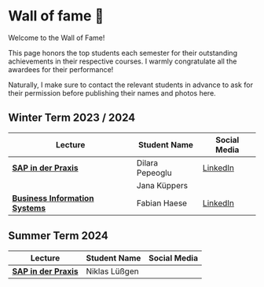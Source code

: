 # Wall of fame 🥇

Welcome to the Wall of Fame!

This page honors the top students each semester for their outstanding achievements
in their respective courses. I warmly congratulate all the awardees for their
performance!

Naturally, I make sure to contact the relevant students in advance to ask for
their permission before publishing their names and photos here.

## Winter Term 2023 / 2024

| Lecture                                                                                              | Student Name    | Social Media                                                   |
| ---------------------------------------------------------------------------------------------------- | --------------- | -------------------------------------------------------------- |
| **[SAP in der Praxis](/teaching/lectures/2023/winter_term/sap_in_der_praxis)**                       | Dilara Pepeoglu | [LinkedIn](http://linkedin.com/in/dilara-pepeoglu-214619295)   |
|                                                                                                      | Jana Küppers    |                                                                |
| **[Business Information Systems](/teaching/lectures/2023/winter_term/business_information_systems)** | Fabian Haese    | [LinkedIn](https://www.linkedin.com/in/fabian-haese-182331277) |

## Summer Term 2024

| Lecture                                                                        | Student Name  | Social Media |
| ------------------------------------------------------------------------------ | ------------- | ------------ |
| **[SAP in der Praxis](/teaching/lectures/2024/summer_term/sap_in_der_praxis)** | Niklas Lüßgen |              |
